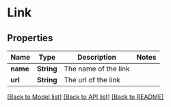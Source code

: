 # Link

## Properties

Name | Type | Description | Notes
------------ | ------------- | ------------- | -------------
**name** | **String** | The name of the link | 
**url** | **String** | The url of the link | 

[[Back to Model list]](../README.md#documentation-for-models) [[Back to API list]](../README.md#documentation-for-api-endpoints) [[Back to README]](../README.md)


